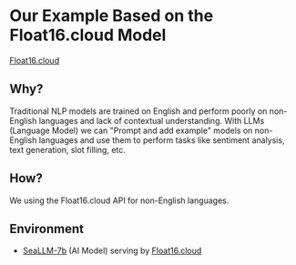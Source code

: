 # Our Example Based on the Float16.cloud Model 

[Float16.cloud](https://float16.cloud)

## Why? 

Traditional NLP models are trained on English and perform poorly on non-English languages and lack of contextual understanding.
With LLMs (Language Model) we can "Prompt and add example" models on non-English languages and use them to perform tasks like sentiment analysis, text generation, slot filling, etc.


## How? 
We using the Float16.cloud API for non-English languages.

## Environment 
- [SeaLLM-7b](https://huggingface.co/SeaLLMs/SeaLLM-7B-Chat) (AI Model) serving by [Float16.cloud](https://float16.cloud)